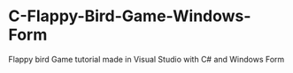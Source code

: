 # C-Flappy-Bird-Game-Windows-Form
Flappy bird Game tutorial made in Visual Studio with C# and Windows Form 
